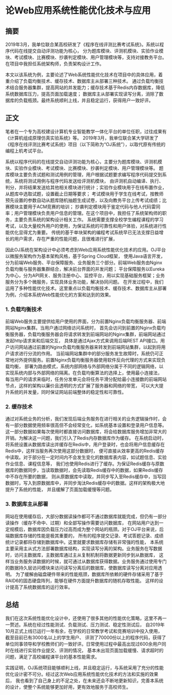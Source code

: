 # 论Web应用系统性能优化技术与应用

## 摘要

2019年3月，我单位联合某高校研发了《程序在线评测比赛考试系统》。系统以程序代码在线提交自动评测功能为核心，
分为题库模块、评测机模块、实验作业模块、考试模块、比赛模块、抄袭判定模块、用户管理模块等，支持对接教务平台。
在项目中我担任系统架构师，负责架构设计工作。

本文以该系统为例，主要论述了Web系统性能优化技术在项目中的具体应用，着重介绍了负载均衡技术、缓存技术、数据库主从部署三种技术。
通过负载均衡技术结合服务器集群，提高网站的并发能力；缓存技术基于Redis内存数据库，降低系统数据库压力，提高页面加载速度；
数据库主从部署实现读写分离，消除了数据库的负载瓶颈。最终系统顺利上线，并且稳定运行，获得用户一致好评。

## 正文

笔者在一个专为高校建设计算机专业智能教学一体化平台的单位任职，过往成果有《计算机组成原理仿真实验系统》等。
2019年3月，我单位联合某大学研发了《程序在线评测比赛考试系统》项目（以下简称为“OJ系统”），以取代原有传统的编程上机考试平台。

系统以程序代码的在线提交自动评测功能为核心，主要分为题库模块、评测机模块、实验作业模块、考试模块、比赛模块、抄袭判定模块、用户管理模块等。
题库模块主要负责试题和测试用例的管理，用户根据试题要求编写程序代码提交到系统，系统将测试用例与程序代码发送给评测机模块，
由评测机自动编译、执行、判分，并将结果发送给其他相关模块进行统计；实验作业模块用于在线布置作业，从题库中选取试题，设置截止日期等要求；
考试模块用于学生在线考试，按教师预先设置的参数自动从题库随机抽题生成试卷，以及向教务平台上传考试成绩；比赛模块主要用于ACM竞赛的培训；
抄袭判定模块用于鉴定代码与他人代码雷同率；用户管理模块负责用户信息的管理。在这个项目中，我担任了系统架构师的职务，主要负责系统的架构设计相关工作。
系统需要支撑全校学生编程课程的学习考试，以及大量校外用户的使用，为保证系统的可靠性和用户体验，对系统进行性能优化显得尤为重要。
传统的基于单块架构的编程考试系统早已无法支撑日益增长的用户需求，存在严重的性能问题，且很难进行扩展，

因此OJ系统在架构设计中必须考虑到Web应用系统性能优化技术的应用。OJ平台以微服务架构作为基本架构风格，基于Spring Cloud框架，
使用Java语言开发，分为前端Web服务、平台保障服务、业务服务三个部分。前端Web服务由Nginx负载均衡与服务器集群结合，解决前台界面的并发问题；
平台保障服务以Eureka为中心，分为API网关、服务注册中心、监控平台，用以实现基础服务框架；业务服务分为多个微服务，实现具体业务功能，解决协同问题。
在开发过程中，我们运用了多种性能优化技术。这里重点以负载均衡技术、缓存技术、数据库主从部署为例，介绍本系统Web性能优化的方案和达到的效果。

### 1. 负载均衡技术

前端Web服务主要提供给用户使用的界面，分为前置Nginx负载均衡服务器、前端网站Nginx集群。当用户通过网络访问系统时，
首先会访问到前置的Nginx负载均衡服务器，负载均衡服务器会将请求转发到前端网站的Nginx集群，前端网站通过发起http请求来和后端交互，
具体是通过Ajax方式来调用后端REST API接口。用户访问网站通过前置的Nginx负载均衡服务器来转发到前端网站集群，以起到将用户请求进行分流的作用。
当前端网站集群中的部分服务发生故障时，系统仍可正常地对外提供服务。前置Nginx负载均衡服务器使用软件反向代理的方式来实现负载均衡，
部署为路由模式，系统内部网络与外部网络分属于不同的逻辑网络，以实现系统内部与外部网络的隔离。在负载均衡算法的选择上，使用最小连接法，
每当用户的请求来临时，任务分发单元会将任务平滑分配给最小连接数的前端网站节点，这样的架构以廉价且透明的方式扩展了服务器和网络的带宽，
可以大大提升系统的并发量，同时保证网站前端整体的稳定性和可靠性。

### 2. 缓存技术

通过对系统业务的分析，我们发现后端业务服务在进行相关的业务逻辑操作时，会有一部分数据使用频率很高但不会经常变化，如系统基本设置和登录用户信息等。
这一部分数据如果每次使用时都直接访问数据库，将会给数据库服务增加非常大的开销。为解决这一问题，我们引入了Redis内存数据库作为缓存。
在系统启动时，将系统设置从数据库读出并缓存在Redis中，用户登录时，也会将用户信息缓存在Redis中，这样当服务再次使用这部分数据时，
便可直接从效率更高的Redis缓存中读取。对于部分在一定时间内不会发生变化的数据库表内容，如试题信息、实验作业信息、课程信息等，
我们也使用Redis进行了缓存。为保证Redis缓存与原数据库的数据同步，当读取数据时，会先读取Redis缓存中的数据，如果Redis缓存中不存在所要的数据，
则从原数据库中读取，并同步写入至Redis缓存中，当写回数据时，写入到原数据库中，并同步淘汰Redis缓存中的数据。这样的架构极大地提升了系统的性能，
并且缓解了页面加载缓慢等问题。

### 3. 数据库主从部署

网站在使用缓存后，大部分数据读操作都可不通过数据库就能完成，但仍有一部分读操作（缓存不命中、过期）和全部写操作需要访问数据库，
在网站用户达到一定规模后，数据库因负载压力过高而成为整个网站的瓶颈。对于OJ平台来说，后端数据库存储的性能是极其重要的，
所有的程序提交记录、考试答题记录、成绩统计记录都将存储到数据库中。这里就要求数据库存储有非常强的性能，
本系统主要采用主从式方法部署数据库结构，实现读写分离的架构。业务服务在写数据时，访问主数据库，主数据库通过主从复制机制将数据更新同步到从数据库，
这样当业务服务读数据的时候，就可通过从数据库获得数据。业务服务通过使用专门的数据持久层访问模块来访问读写分离后的数据库，使数据库读写分离对应用透明。
为了缓解由磁盘硬件带来的性能瓶颈，数据库所依赖的硬件存储采用了基于RAID6的固态硬盘阵列，能够在硬件方面提升数据库的随机存取性能。
这样的设计提高了系统数据库的运行效率。

## 总结

我们在这次系统性能优化设计中，还使用了很多其他的性能优化策略，这里不再一一赘述。系统在经过性能测试、负载测试、压力测试、稳定性测试后，
自2019年10月正式上线已运行一年有余，在学校的日常教学考试和竞赛培训中投入使用，截至目前已有3000名以上的学生用户、
评测了70000份以上的程序代码，获得了单位同事领导和学校教师们的一致好评。日常使用过程中最高出现过600余用户同时在线进行实验作业提交、评测的情况，
基本未出现页面加载缓慢、请求超时的问题，满足了高校编程课平台的基本性能需求。

实践证明，OJ系统项目能够顺利上线，并且稳定运行，与系统采用了充分的性能优化设计密不可分。经过这次Web应用系统性能优化技术的方法和实施的效果后，
我也看到了自己身上的不足之处，在未来还会不断地更新知识，完善本系统的设计，使整个系统能够更加好用，更有效地服务于高校师生。
